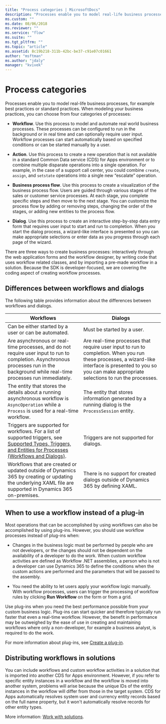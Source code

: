 ```yaml
---
title: "Process categories | MicrosoftDocs"
description: "Processes enable you to model real-life business processes, for example best practices or standard practices. When modeling your business practices, you can choose from four categories of processes: Workflow, Action, Business Process Flow, and Dialog."
ms.custom: ""
ms.date: 08/06/2018
ms.reviewer: ""
ms.service: "flow"
ms.suite: ""
ms.tgt_pltfrm: ""
ms.topic: "article"
ms.assetid: 8c19b218-311b-42bc-be37-c91e07c01661
author: "msftman"
ms.author: "jdaly"
manager: "kvivek"
---
```

# Process categories

Processes enable you to model real-life business processes, for example best practices or standard practices. When modeling your business practices, you can choose from four categories of processes:  

- **Workflow**. Use this process to model and automate real world business processes. These processes can be configured to run in the background or in real time and can optionally require user input. Workflow processes can start automatically based on specified conditions or can be started manually by a user.  

- **Action**. Use this process to create a new operation that is not available in a standard Common Data service (CDS) for Apps environment or to combine multiple disparate operations into a single operation. For example, in the case of a support call center, you could combine `create`, `assign`, and `setstate` operations into a single new “escalate” operation.  

- **Business process flow**. Use this process to create a visualization of the business process flow. Users are guided through various stages of the sales or customer service processes. At each stage, you complete specific steps and then move to the next stage.  You can customize the process flow by adding or removing steps, changing the order of the stages, or adding new entities to the process flow.  

- **Dialog**. Use this process to create an  interactive step-by-step data entry form that requires user input to start and run to completion. When you start the dialog process, a wizard-like interface is presented so you can make appropriate selections or enter data as you progress through each page of the wizard.  

There are three ways to create business processes: interactively through the web application forms and the workflow designer, by writing code that uses workflow related classes, and by importing a pre-made workflow in a solution. Because the SDK is developer-focused, we are covering the coding aspect of creating workflow processes.  

<a name="bkmk_differences"></a>

## Differences between workflows and dialogs

The following table provides information about the differences between workflows and dialogs.  


|                                                                                                                        Workflows                                                                                                                        |                                                                                                   Dialogs                                                                                                    |
|---------------------------------------------------------------------------------------------------------------------------------------------------------------------------------------------------------------------------------------------------------|--------------------------------------------------------------------------------------------------------------------------------------------------------------------------------------------------------------|
|                                                                                                  Can be either started by a user or can be automated.                                                                                                   |                                                                                          Must be started by a user.                                                                                          |
|                                  Are asynchronous or real-time processes, and do not require user input to run to completion. Asynchronous processes run in the background while real-time processes run immediately.                                   | Are real-time processes that require user input to run to completion. When you run these processes, a wizard-like interface is presented to you so you can make appropriate selections to run the processes. |
|                                                    The entity that stores the details about a running asynchronous workflow is `AsyncOperation` while a `Process` is used for a real-time workflow.                                                     |                                                       The entity that stores information generated by a running dialog is the `ProcessSession` entity.                                                       |
|                  Triggers are supported for workflows. For a list of supported triggers, see [Supported Types, Triggers, and Entities for Processes (Workflows and Dialogs)](supported-types-triggers-entities-actions-processes.md).                   |                                                                                   Triggers are not supported for dialogs.                                                                                    |
| Workflows that are created or updated outside of Dynamics 365 by creating or updating the underlying XAML file are supported in Dynamics 365 on-premises. |                                       There is no support for created dialogs outside of Dynamics 365 by defining XAML.                                       |

<a name="bkmk_whentouse"></a>

## When to use a workflow instead of a plug-in

Most operations that can be accomplished by using workflows can also be accomplished by using plug-ins. However, you should use workflow processes instead of plug-ins when:  

- Changes in the business logic must be performed by people who are not developers, or the changes should not be dependent on the availability of a developer to do the work. When custom workflow activities are defined as Workflow .NET assemblies, a person who is not a developer can use Dynamics 365 to define the conditions when the custom actions are performed and the parameters that will be passed to the assembly.  

- You need the ability to let users apply your workflow logic manually. With workflow processes, users can trigger the processing of workflow rules by clicking **Run Workflow** on the form or from a grid.  

Use plug-ins when you need the best performance possible from your custom business logic. Plug-ins can start quicker and therefore typically run faster that even a real-time workflow. However, the benefit in performance may be outweighed by the ease of use in creating and maintaining workflows where only a non-developer, for example a business analyst, is required to do the work.  

For more information about plug-ins, see [Create a plug-in](/powerapps/developer/common-data-service/apply-business-logic-with-code#create-a-plug-in).  

## Distributing workflows in solutions

You can include workflows and custom workflow activities in a solution that is imported into another CDS for Apps environment. However, if you refer to specific entity instances in a workflow and the workflow is moved into another system, problems will arise because the unique IDs of the entity instances in the workflow will differ from those in the target system. CDS for Apps automatically resolves system user and currency entity records based on the full name property, but it won't automatically resolve records for other entity types.  

More information: [Work with solutions](/powerapps/maker/common-data-service/solutions-overview).  
